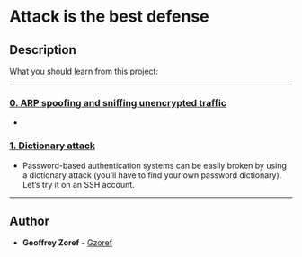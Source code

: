 # Attack is the best defense

## Description
What you should learn from this project:

---

### [0. ARP spoofing and sniffing unencrypted traffic](./0-sniffing)
* 


### [1. Dictionary attack](./1-dictionary_attack)
* Password-based authentication systems can be easily broken by using a dictionary attack (you’ll have to find your own password dictionary). Let’s try it on an SSH account.

---

## Author
* **Geoffrey Zoref** - [Gzoref](https://github.com/Gzoref)